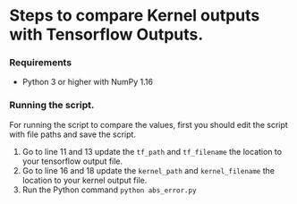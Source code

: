
# Steps to compare Kernel outputs with Tensorflow Outputs.

### Requirements

 - Python 3 or higher with NumPy 1.16


### Running the script.
 For running the script to compare the values, first you should edit the script with file paths and save the script.
 1. Go to line 11 and 13 update the `tf_path` and `tf_filename` the location to your tensorflow output file.
 2. Go to line 16 and 18 update the `kernel_path` and `kernel_filename` the location to your kernel output file.
2. Run the Python command
`python abs_error.py`

 
